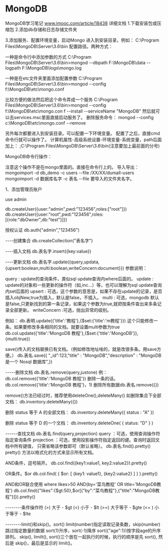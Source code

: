 # MongoDB
MongoDB学习笔记
www.imooc.com/article/18438 详细文档
1.下载安装包或压缩包
2.添加db存储和日志存储文件夹

3.添加服务、配置环境变量，启动Mongo
进入到安装目录，例如：
C:\Program Files\MongoDB\Server\3.6\bin
配置路径。两种方式：

一种是命令行中添加参数的方式
C:\Program Files\MongoDB\Server\3.6\bin>mongod --dbpath F:\MongoDB\data --logpath F:\MongoDB\logs\mongo.log

一种是在etc文件夹里面添加配置参数
C:\Program Files\MongoDB\Server\3.6\bin>mongod --config f:\MongoDB\etc\mongo.conf

比较方便的做法然后把这个命令弄成一个服务
C:\Program Files\MongoDB\Server\3.6\bin>mongod --config f:\MongoDB\etc\mongo.con
f --install --serviceName "MongoDB"
然后就可以去services.msc里面直接启动服务了。
删除服务命令：
mongod --config c:\MongoDB\etc\mongo.conf --remove

另外每次都要进入到安装目录。可以配置一下环境变量。
配置了之后，直接cmd命令行就可以操作了。
计算机属性-高级系统设置-环境变量-系统变量，path后面加上：
;C:\Program Files\MongoDB\Server\3.6\bin(注意要加上最前面的分号)

MongoDB命令行操作：

注意这个操作不是在mongo里面的。直接在命令行上的。
导入导出：
mongoimport -d db_demo -c users --file /XX/XX/dumall-users
mongoimport -d 数据库名字 -c 表名 --file 要导入的文件夹名字。

1、添加管理员账户

use admin

db.createUser({user:"admin",pwd:"123456",roles:["root"]})
db.createUser({user:"root",pwd:"123456",roles:[{role:"dbOwner",db:"test"}]})

授权认证
db.auth("admin","123456")

----创建集合
db.createCollection("表名字")

----插入文档
db.表名字.insert({key:value})

----更新文档
db.表名字.update({query,updata,{upsert:boolean,multi:boolean,writeConcern:document}})
参数说明：

query : update的查询条件，类似sql update查询内where后面的。
update : update的对象和一些更新的操作符（如$,$inc...）等，也可以理解为sql update查询内set后面的
upsert : 可选，这个参数的意思是，如果不存在update的记录，是否插入objNew,true为插入，默认是false，不插入。
multi : 可选，mongodb 默认是false,只更新找到的第一条记录，如果这个参数为true,就把按条件查出来多条记录全部更新。
writeConcern :可选，抛出异常的级别。

例如：
db.表明.update({'title':'教程'},{$set:{'title':'m教程'}})
这个只能修改一条。如果要修改多条相同的文档。就要设置multi参数为true
db.col.update({'title':'MongoDB 教程'},{$set:{'title':'MongoDB'}},{multi:true})

save()传入的文档替换已有文档。（例如修改地址啥的，就是改很多条。用save方便。）
db.表名.save({ 
"_id":123,"title" : "MongoDB","description" : "MongoDB 是一个 Nosql 数据库",})

-----删除文档
db.表名.remove(query,justone)
例：db.col.remove({'title':'MongoDB 教程'})
删除一条的话。db.col.remove({'title':'MongoDB 教程'}，1)
删除所有数据db.表名.remove({})

remove()方法已经过时，推荐使用deleteOne(),deleteMany()
如删除集合下全部文档：
db.inventory.deleteMany({})

删除 status 等于 A 的全部文档：
db.inventory.deleteMany({ status : "A" })

删除 status 等于 D 的一个文档：
db.inventory.deleteOne( { status: "D" } )

------查找文档
db.表名.find(query,projection)
query ：可选，使用查询操作符指定查询条件
projection ：可选，使用投影操作符指定返回的键。查询时返回文档中所有键值， 只需省略该参数即可（默认省略）。
db.表名.find().pretty()
pretty() 方法以格式化的方式来显示所有文档。

AND条件，逗号隔开。
db.col.find({key1:value1, key2:value2}).pretty()

OR条件。$or
db.col.find(
   {
      $or: [
         {key1: value1}, {key2:value2}
      ]
   }
).pretty()

AND和OR联合使用
where likes>50 AND(by='菜鸟教程' OR title='MongoDB教程')
db.col.find({"likes":{$gt:50},$or[{"by":"菜鸟教程"},{"title":"MongoDB教程"}]}).pretty()


--------条件操作符
(>) 大于 - $gt
(<) 小于 - $lt
(>=) 大于等于 - $gte
(<= ) 小于等于 - $lte

--------limit()和skip()。sort()
limit(number)指定读取记录条数，skip(number)跳过指定数量的数据
sort(1)升序，sort(-1)降序
sort({"age":1})按字段age的升序排列。
skip(), limilt(), sort()三个放在一起执行的时候，执行的顺序是先 sort(), 然后是 skip()，最后是显示的 limit()。
